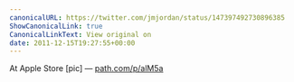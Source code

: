 ```yaml
---
canonicalURL: https://twitter.com/jmjordan/status/147397492730896385
ShowCanonicalLink: true
CanonicalLinkText: View original on
date: 2011-12-15T19:27:55+00:00
---
```

At Apple Store [pic] — [path.com/p/alM5a](http://path.com/p/alM5a)